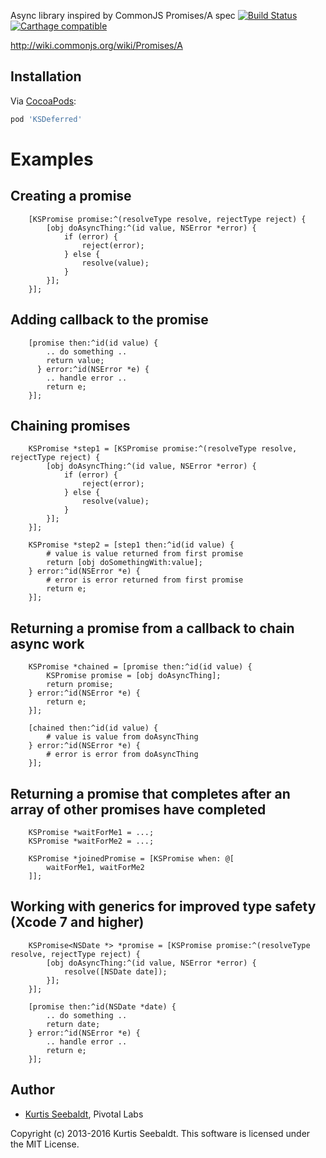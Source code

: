 Async library inspired by CommonJS Promises/A spec
[![Build Status](https://travis-ci.org/kseebaldt/deferred.svg?branch=master)](https://travis-ci.org/kseebaldt/deferred)
[![Carthage compatible](https://img.shields.io/badge/Carthage-compatible-4BC51D.svg?style=flat)](https://github.com/Carthage/Carthage)

http://wiki.commonjs.org/wiki/Promises/A

## Installation
Via [CocoaPods](http://cocoapods.org):
```ruby
pod 'KSDeferred'
```

# Examples

## Creating a promise
``` objc
	[KSPromise promise:^(resolveType resolve, rejectType reject) {
        [obj doAsyncThing:^(id value, NSError *error) {
			if (error) {
				reject(error);
			} else {
				resolve(value);
			}
		}];
    }];
```

## Adding callback to the promise

``` objc
    [promise then:^id(id value) {
        .. do something ..
        return value;
      } error:^id(NSError *e) {
        .. handle error ..
        return e;
    }];
```

## Chaining promises

``` objc
    KSPromise *step1 = [KSPromise promise:^(resolveType resolve, rejectType reject) {
        [obj doAsyncThing:^(id value, NSError *error) {
			if (error) {
				reject(error);
			} else {
				resolve(value);
			}
		}];
    }];

    KSPromise *step2 = [step1 then:^id(id value) {
        # value is value returned from first promise
		return [obj doSomethingWith:value];
    } error:^id(NSError *e) {
        # error is error returned from first promise
		return e;
    }];
```

## Returning a promise from a callback to chain async work

``` objc
    KSPromise *chained = [promise then:^id(id value) {
		KSPromise promise = [obj doAsyncThing];
		return promise;
    } error:^id(NSError *e) {
        return e;
    }];

    [chained then:^id(id value) {
        # value is value from doAsyncThing
    } error:^id(NSError *e) {
        # error is error from doAsyncThing
    }];
```

## Returning a promise that completes after an array of other promises have completed

``` objc
    KSPromise *waitForMe1 = ...;
    KSPromise *waitForMe2 = ...;
    
    KSPromise *joinedPromise = [KSPromise when: @[
        waitForMe1, waitForMe2
    ]];
```

## Working with generics for improved type safety (Xcode 7 and higher)
``` objc
    KSPromise<NSDate *> *promise = [KSPromise promise:^(resolveType resolve, rejectType reject) {
        [obj doAsyncThing:^(id value, NSError *error) {
			resolve([NSDate date]);
		}];
    }];

    [promise then:^id(NSDate *date) {
        .. do something ..
        return date;
    } error:^id(NSError *e) {
        .. handle error ..
        return e;
    }];
```

## Author

* [Kurtis Seebaldt](mailto:kurtis@pivotallabs.com), Pivotal Labs

Copyright (c) 2013-2016 Kurtis Seebaldt. This software is licensed under the MIT License.
